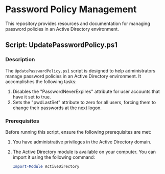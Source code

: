 # Password Policy Management

This repository provides resources and documentation for managing password policies in an Active Directory environment.

## Script: UpdatePasswordPolicy.ps1

### Description

The `UpdatePasswordPolicy.ps1` script is designed to help administrators manage password policies in an Active Directory environment. It accomplishes the following tasks:

1. Disables the "PasswordNeverExpires" attribute for user accounts that have it set to true.
2. Sets the "pwdLastSet" attribute to zero for all users, forcing them to change their passwords at the next logon.

### Prerequisites

Before running this script, ensure the following prerequisites are met:

1. You have administrative privileges in the Active Directory domain.
2. The Active Directory module is available on your computer. You can import it using the following command:

   ```powershell
   Import-Module ActiveDirectory
